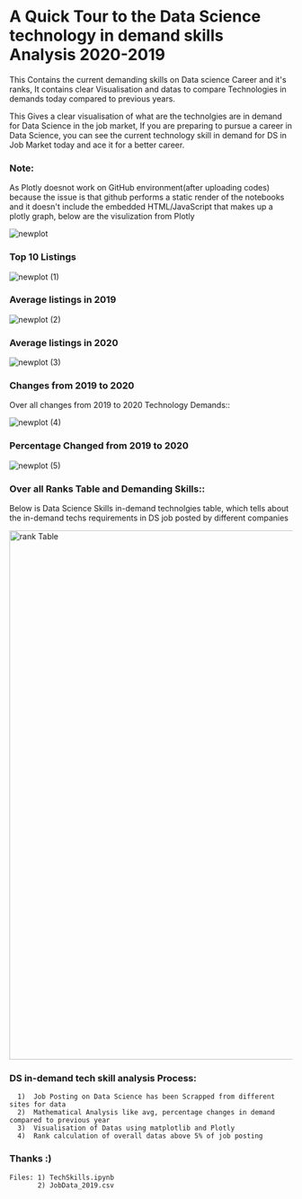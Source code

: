 # A Quick Tour to the Data Science technology in demand skills Analysis 2020-2019
This Contains the current demanding skills on Data science Career and it's ranks, It contains clear Visualisation and datas to compare Technologies in demands today compared to previous years.

This Gives a clear visualisation of what are the technolgies are in demand for Data Science in the job market, If you are preparing to pursue a career in Data Science, you can see the current technology skill in demand for DS in Job Market today and ace it for a better career.

### Note:  

As Plotly doesnot work on GitHub environment(after uploading codes) because the issue is that github performs a static render of the notebooks and it doesn't include the embedded HTML/JavaScript that makes up a plotly graph, below are the visulization from Plotly 

![newplot](https://user-images.githubusercontent.com/27301175/74144645-2534b900-4c23-11ea-9e1d-80dcdfba694a.png)


### Top 10 Listings

![newplot (1)](https://user-images.githubusercontent.com/27301175/74144884-8f4d5e00-4c23-11ea-8e59-404b762eff80.png)

### Average listings in 2019

![newplot (2)](https://user-images.githubusercontent.com/27301175/74144942-b7d55800-4c23-11ea-88df-84f615f0df47.png)


### Average listings in 2020

![newplot (3)](https://user-images.githubusercontent.com/27301175/74145068-f539e580-4c23-11ea-8fb5-405d9f60afca.png)

### Changes from 2019 to 2020
  Over all changes from 2019 to 2020 Technology Demands:: 

![newplot (4)](https://user-images.githubusercontent.com/27301175/74145174-303c1900-4c24-11ea-9872-def7858a2421.png)


### Percentage Changed from 2019 to 2020

![newplot (5)](https://user-images.githubusercontent.com/27301175/74145309-78f3d200-4c24-11ea-9894-25274eb9d1a4.png)





### Over all Ranks Table and Demanding Skills:: 

  Below is Data Science Skills in-demand technolgies table, which tells about the in-demand techs requirements in DS job posted by different companies

<img width="942" alt="rank Table" src="https://user-images.githubusercontent.com/27301175/74145545-1cdd7d80-4c25-11ea-8d9d-36ee968c99a5.png">


### DS in-demand tech skill analysis Process: 
      1)  Job Posting on Data Science has been Scrapped from different sites for data
      2)  Mathematical Analysis like avg, percentage changes in demand compared to previous year
      3)  Visualisation of Datas using matplotlib and Plotly
      4)  Rank calculation of overall datas above 5% of job posting

### Thanks :)

    Files: 1) TechSkills.ipynb
           2) JobData_2019.csv
    











